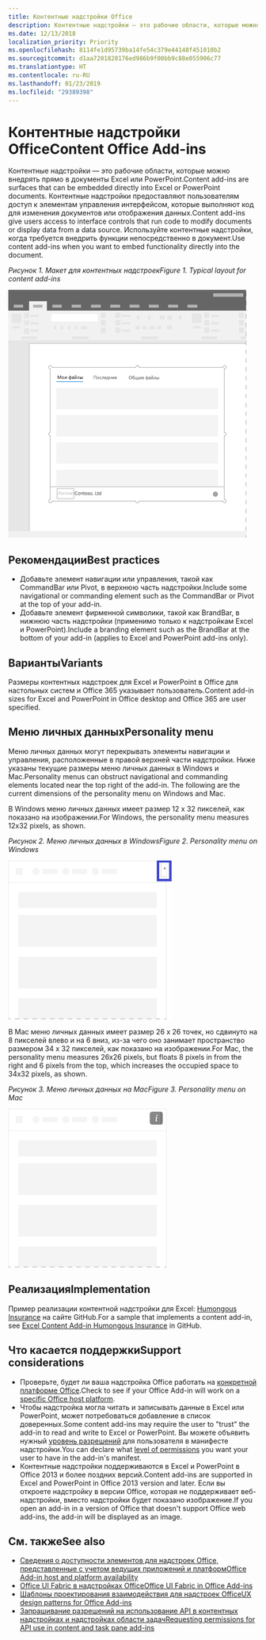 ```yaml
---
title: Контентные надстройки Office
description: Контентные надстройки — это рабочие области, которые можно внедрять прямо в документы Excel или PowerPoint, что предоставляет пользователям доступ к элементам управления интерфейсом, которые выполняют код для изменения документов или отображения данных.
ms.date: 12/13/2018
localization_priority: Priority
ms.openlocfilehash: 8114fe1d95739ba14fe54c379e44148f451010b2
ms.sourcegitcommit: d1aa7201820176ed986b9f00bb9c88e055906c77
ms.translationtype: HT
ms.contentlocale: ru-RU
ms.lasthandoff: 01/23/2019
ms.locfileid: "29389398"
---
```

# <a name="content-office-add-ins"></a><span data-ttu-id="620f4-103">Контентные надстройки Office</span><span class="sxs-lookup"><span data-stu-id="620f4-103">Content Office Add-ins</span></span>

<span data-ttu-id="620f4-104">Контентные надстройки — это рабочие области, которые можно внедрять прямо в документы Excel или PowerPoint.</span><span class="sxs-lookup"><span data-stu-id="620f4-104">Content add-ins are surfaces that can be embedded directly into Excel or PowerPoint documents.</span></span> <span data-ttu-id="620f4-105">Контентные надстройки предоставляют пользователям доступ к элементам управления интерфейсом, которые выполняют код для изменения документов или отображения данных.</span><span class="sxs-lookup"><span data-stu-id="620f4-105">Content add-ins give users access to interface controls that run code to modify documents or display data from a data source.</span></span> <span data-ttu-id="620f4-106">Используйте контентные надстройки, когда требуется внедрить функции непосредственно в документ.</span><span class="sxs-lookup"><span data-stu-id="620f4-106">Use content add-ins when you want to embed functionality directly into the document.</span></span>  

<span data-ttu-id="620f4-107">*Рисунок 1. Макет для контентных надстроек*</span><span class="sxs-lookup"><span data-stu-id="620f4-107">*Figure 1. Typical layout for content add-ins*</span></span>

![Изображение, на котором показан типичный макет контентной надстройки.](../images/overview-with-app-content.png)

## <a name="best-practices"></a><span data-ttu-id="620f4-109">Рекомендации</span><span class="sxs-lookup"><span data-stu-id="620f4-109">Best practices</span></span>

- <span data-ttu-id="620f4-110">Добавьте элемент навигации или управления, такой как CommandBar или Pivot, в верхнюю часть надстройки.</span><span class="sxs-lookup"><span data-stu-id="620f4-110">Include some navigational or commanding element such as the CommandBar or Pivot at the top of your add-in.</span></span>
- <span data-ttu-id="620f4-111">Добавьте элемент фирменной символики, такой как BrandBar, в нижнюю часть надстройки (применимо только к надстройкам Excel и PowerPoint).</span><span class="sxs-lookup"><span data-stu-id="620f4-111">Include a branding element such as the BrandBar at the bottom of your add-in (applies to Excel and PowerPoint add-ins only).</span></span>

## <a name="variants"></a><span data-ttu-id="620f4-112">Варианты</span><span class="sxs-lookup"><span data-stu-id="620f4-112">Variants</span></span>

<span data-ttu-id="620f4-113">Размеры контентных надстроек для Excel и PowerPoint в Office для настольных систем и Office 365 указывает пользователь.</span><span class="sxs-lookup"><span data-stu-id="620f4-113">Content add-in sizes for Excel and PowerPoint in Office desktop and Office 365 are user specified.</span></span>

## <a name="personality-menu"></a><span data-ttu-id="620f4-114">Меню личных данных</span><span class="sxs-lookup"><span data-stu-id="620f4-114">Personality menu</span></span>

<span data-ttu-id="620f4-p102">Меню личных данных могут перекрывать элементы навигации и управления, расположенные в правой верхней части надстройки. Ниже указаны текущие размеры меню личных данных в Windows и Mac.</span><span class="sxs-lookup"><span data-stu-id="620f4-p102">Personality menus can obstruct navigational and commanding elements located near the top right of the add-in. The following are the current dimensions of the personality menu on Windows and Mac.</span></span>

<span data-ttu-id="620f4-117">В Windows меню личных данных имеет размер 12 x 32 пикселей, как показано на изображении.</span><span class="sxs-lookup"><span data-stu-id="620f4-117">For Windows, the personality menu measures 12x32 pixels, as shown.</span></span>

<span data-ttu-id="620f4-118">*Рисунок 2. Меню личных данных в Windows*</span><span class="sxs-lookup"><span data-stu-id="620f4-118">*Figure 2. Personality menu on Windows*</span></span> 

![Изображение меню личных данных на компьютере с Windows](../images/personality-menu-win.png)


<span data-ttu-id="620f4-120">В Mac меню личных данных имеет размер 26 x 26 точек, но сдвинуто на 8 пикселей влево и на 6 вниз, из-за чего оно занимает пространство размером 34 x 32 пикселей, как показано на изображении.</span><span class="sxs-lookup"><span data-stu-id="620f4-120">For Mac, the personality menu measures 26x26 pixels, but floats 8 pixels in from the right and 6 pixels from the top, which increases the occupied space to 34x32 pixels, as shown.</span></span>

<span data-ttu-id="620f4-121">*Рисунок 3. Меню личных данных на Mac*</span><span class="sxs-lookup"><span data-stu-id="620f4-121">*Figure 3. Personality menu on Mac*</span></span>

![Изображение меню личных данных на компьютере с Mac](../images/personality-menu-mac.png)

## <a name="implementation"></a><span data-ttu-id="620f4-123">Реализация</span><span class="sxs-lookup"><span data-stu-id="620f4-123">Implementation</span></span>

<span data-ttu-id="620f4-124">Пример реализации контентной надстройки для Excel: [Humongous Insurance](https://github.com/OfficeDev/Excel-Content-Add-in-Humongous-Insurance) на сайте GitHub.</span><span class="sxs-lookup"><span data-stu-id="620f4-124">For a sample that implements a content add-in, see [Excel Content Add-in Humongous Insurance](https://github.com/OfficeDev/Excel-Content-Add-in-Humongous-Insurance) in GitHub.</span></span>

## <a name="support-considerations"></a><span data-ttu-id="620f4-125">Что касается поддержки</span><span class="sxs-lookup"><span data-stu-id="620f4-125">Support considerations</span></span>
- <span data-ttu-id="620f4-126">Проверьте, будет ли ваша надстройка Office работать на [конкретной платформе Office](https://docs.microsoft.com/office/dev/add-ins/overview/office-add-in-availability).</span><span class="sxs-lookup"><span data-stu-id="620f4-126">Check to see if your Office Add-in will work on a [specific Office host platform](https://docs.microsoft.com/office/dev/add-ins/overview/office-add-in-availability).</span></span> 
- <span data-ttu-id="620f4-127">Чтобы надстройка могла читать и записывать данные в Excel или PowerPoint, может потребоваться добавление в список доверенных.</span><span class="sxs-lookup"><span data-stu-id="620f4-127">Some content add-ins may require the user to "trust" the add-in to read and write to Excel or PowerPoint.</span></span> <span data-ttu-id="620f4-128">Вы можете объявить нужный [уровень разрешений](https://docs.microsoft.com/office/dev/add-ins/develop/requesting-permissions-for-api-use-in-content-and-task-pane-add-ins) для пользователя в манифесте надстройки.</span><span class="sxs-lookup"><span data-stu-id="620f4-128">You can declare what [level of permissions](https://docs.microsoft.com/office/dev/add-ins/develop/requesting-permissions-for-api-use-in-content-and-task-pane-add-ins) you want your user to have in the add-in's manifest.</span></span>  
- <span data-ttu-id="620f4-129">Контентные надстройки поддерживаются в Excel и PowerPoint в Office 2013 и более поздних версий.</span><span class="sxs-lookup"><span data-stu-id="620f4-129">Content add-ins are supported in Excel and PowerPoint in Office 2013 version and later.</span></span> <span data-ttu-id="620f4-130">Если вы откроете надстройку в версии Office, которая не поддерживает веб-надстройки, вместо надстройки будет показано изображение.</span><span class="sxs-lookup"><span data-stu-id="620f4-130">If you open an add-in in a version of Office that doesn't support Office web add-ins, the add-in will be displayed as an image.</span></span>

## <a name="see-also"></a><span data-ttu-id="620f4-131">См. также</span><span class="sxs-lookup"><span data-stu-id="620f4-131">See also</span></span>
- [<span data-ttu-id="620f4-132">Сведения о доступности элементов для надстроек Office, представленные с учетом ведущих приложений и платформ</span><span class="sxs-lookup"><span data-stu-id="620f4-132">Office Add-in host and platform availability</span></span>](https://docs.microsoft.com/office/dev/add-ins/overview/office-add-in-availability)
- [<span data-ttu-id="620f4-133">Office UI Fabric в надстройках Office</span><span class="sxs-lookup"><span data-stu-id="620f4-133">Office UI Fabric in Office Add-ins</span></span>](https://docs.microsoft.com/office/dev/add-ins/design/office-ui-fabric) 
- [<span data-ttu-id="620f4-134">Шаблоны проектирования взаимодействия для надстроек Office</span><span class="sxs-lookup"><span data-stu-id="620f4-134">UX design patterns for Office Add-ins</span></span>](https://docs.microsoft.com/office/dev/add-ins/design/ux-design-pattern-templates)
- [<span data-ttu-id="620f4-135">Запрашивание разрешений на использование API в контентных надстройках и надстройках области задач</span><span class="sxs-lookup"><span data-stu-id="620f4-135">Requesting permissions for API use in content and task pane add-ins</span></span>](https://docs.microsoft.com/office/dev/add-ins/develop/requesting-permissions-for-api-use-in-content-and-task-pane-add-ins)
